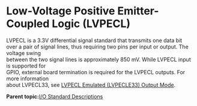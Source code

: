 # Low-Voltage Positive Emitter-Coupled Logic \(LVPECL\)

LVPECL is a 3.3V differential signal standard that transmits one data bit<br /> over a pair of signal lines, thus requiring two pins per input or output. The voltage swing<br /> between the two signal lines is approximately 850 mV. While LVPECL input is supported for<br /> GPIO, external board termination is required for the LVPECL outputs. For more information<br /> about LVPECL33, see [LVPECL Emulated \(LVPECLE33\) Output Mode](GUID-5F113C5B-E110-4E85-BB95-0DEACB6E53F3.md).

**Parent topic:**[I/O Standard Descriptions](GUID-07F30430-9CF8-4A1E-8C90-A8B9D9B8986F.md)

